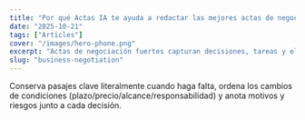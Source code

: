 ```yaml
---
title: "Por qué Actas IA te ayuda a redactar las mejores actas de negociación"
date: "2025-10-21"
tags: ["Articles"]
cover: "/images/hero-phone.png"
excerpt: "Actas de negociación fuertes capturan decisiones, tareas y el contexto del ida y vuelta (exigencias y concesiones) para decidir más rápido y mejor."
slug: "business-negotiation"
---
```


Conserva pasajes clave literalmente cuando haga falta, ordena los cambios de condiciones (plazo/precio/alcance/responsabilidad) y anota motivos y riesgos junto a cada decisión.
